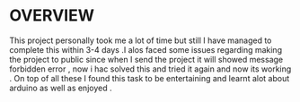 # OVERVIEW
This project personally took me a lot of time but still I have managed to complete this within 3-4 days .I alos faced some issues regarding making the project to public since when I send the project it will showed message forbidden error , now i hac solved this and tried it again and now its working . On top of all these I found this task to be entertaining and learnt alot about arduino as well as enjoyed .
